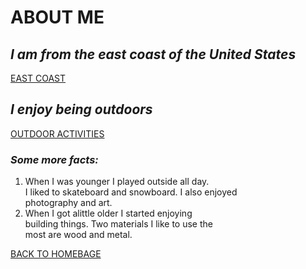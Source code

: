 # ABOUT ME  


## *I am from the east coast of the United States*
[EAST COAST](https://en.wikipedia.org/wiki/East_Coast_of_the_United_States)  
## *I enjoy being outdoors*  
[OUTDOOR ACTIVITIES](https://www.tsunagujapan.com/20-outdoor-activities-to-enrich-your-holiday-in-japan/)  
### *Some more facts:*  
1. When I was younger I played outside all day.  
I liked to skateboard and snowboard. I also enjoyed  
photography and art.  
1. When I got alittle older I started enjoying  
building things. Two materials I like to use the  
most are wood and metal.  

[BACK TO HOMEBAGE](index.md)

